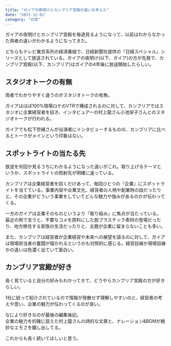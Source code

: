 ```yaml
---
title: "ガイアの夜明けとカンブリア宮殿の違いを考えた"
date: "2021-12-01"
category: "日常"
---
```


ガイアの夜明けとカンブリア宮殿を毎週見るようになって、以前はわからなかった両者の違いがわかるようになってきた。

どちらもテレビ東京系列の経済番組で、日経新聞社提供の『日経スペシャル』シリーズとして放送されている。ガイアの夜明け(以下、ガイア)の方が先発で、カンブリア宮殿(以下、カンブリア)はガイアの4年後に放送開始したらしい。

## スタジオトークの有無
両者でわかりやすく違うのがスタジオトークの有無。

ガイアはほぼ100%現場ロケのVTRで構成されるのに対して、カンブリアではスタジオに企業経営者を招き、インタビュアーの村上龍さん小池栄子さんとのスタジオトークが行われる。

ガイアでも松下奈緒さんが出演者にインタビューするものの、カンブリアに比べるとトークがメインという印象はない。

## スポットライトの当たる先
放送を何回か見るうちにわかるようになった違いがこれ。取り上げるテーマというか、スポットライトの照射先が明確に違っている。

カンブリアは企業経営者を招くだけあって、毎回ひとつの『企業』にスポットライトを当てている。事業内容や企業文化、経営者の人柄や創業時の話だったりと、その企業がどういう事業をしていてどんな魅力や強みがあるのかが伝わってくる。

一方のガイアは企業そのものというより『取り組み』に焦点が当たっている。  
最近の例で言うと、不要なコメを原料にした脱プラスチック素材の登場だったり、地方移住する家族の生活だったりと、主題が企業に留まらないことも多い。

また、カンブリアは経営者が企業経営や未来への展望を語るのに対して、ガイアは現場担当者の奮闘が描かれるというのも対照的に感じる。経営目線か現場目線かの違いは色濃く出ていて面白い。

## カンブリア宮殿が好き
長く見ていると自分の好みもわかってきて、どうやらカンブリア宮殿の方が好きらしい。

1社に絞って紹介されているので情報が発散せず理解しやすいのと、経営者の考えや思い、企業の魅力が伝わってくるのが良い。

なにより好きなのが最後の編集後記。  
企業の魅力を的確に捉えた村上龍さんの詩的な文章と、ナレーション&BGMが絶妙なエモさを醸し出してる。

これからも長く続いてほしいと思う。

